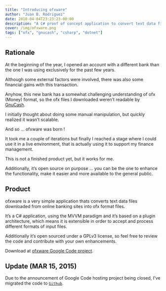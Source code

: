 ```yaml
---
title: "Introducing ofxware"
author: "Juan B. Rodriguez"
date: 2010-04-04T23:23:23-00:00
description: "A C# proof of concept application to convert text data files coming from online banking sites into the ofx format, that can be imported by accounting software such as GnuCash. It's extensible by using a plugin architecture."
cover: /img/ofxware.png
tags: ["ofx", "gnucash", "csharp", "dotnet"]
---
```


## Rationale

At the beginning of the year, I opened an account with a different bank than the one I was using exclusively for the past few years.

Although some external factors were involved, there was also some financial gains with this transaction.

Anyhow, this new bank has a somewhat challenging understanding of ofx (Money) format, so the ofx files I downloaded weren’t readable by [GnuCash](https://www.gnucash.org/).

I initially thought about doing some manual manipulation, but quickly realized it wasn’t scalable.

And so … ofxware was born !

It took me a couple of iterations but finally I reached a stage where I could use it in a live environment, that is actually using it to support my finance management.

This is not a finished product yet, but it works for me.

Additionally, it’s open source on purpose … you can be the one to enhance the functionality, make it easier and more available to the general public.

## Product

ofxware is a very simple application thats converts text data files downloaded from online banking sites into ofx format files.

It’s a C# application, using the MVVM paradigm and it’s based on a plugin architecture, which means it is extensible in order to accept and process different formats of input files.

Additionally it’s open sourced under a GPLv3 license, so feel free to review the code and contribute with your own enhancements.

Download at [ofxware Google Code project](https://code.google.com/p/ofxware/).

## Update (MAR 15, 2015)

Due to the announcement of Google Code hosting project being closed, I've migrated the code to [`Github`](https://github.com/apertoire/ofxware).
